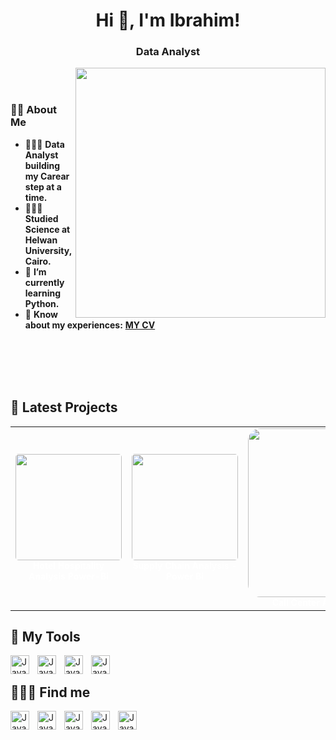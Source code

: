 <h1 align="center">Hi 👋, I'm Ibrahim!</h1>
<h3 align="center">Data Analyst</h3>

<img align="right" width='400' src="https://media1.giphy.com/media/qgQUggAC3Pfv687qPC/giphy.gif" />
&nbsp;
<br><br>
<h3 align="left">👩‍💻  About Me</h3>

<!--<div align="center">  
  
# 👋 Hi, I'm Ibrahim!
</div>

<p align="center"><img src="https://media1.giphy.com/media/qgQUggAC3Pfv687qPC/giphy.gif" width="300"/></p> -->

- 👩🏻‍💻 **Data Analyst building my Carear step at a time.**<br/>
- 👩🏻‍🎓 **Studied Science at Helwan University, Cairo.**<br/>
- 🌱 **I’m currently learning Python.**<br/>
- 📄 **Know about my experiences:** [**MY CV**](https://drive.google.com/file/d/1AEyiD0Vex3TDzKaWuXPTG_gWSnzrpy3e/view?usp=sharing)

<br><br><br><br>


## 🚀 Latest Projects  

<table border="0" cellspacing="0" cellpadding="0" style="border-collapse: collapse; border: 0;">
  <tr>  
    <td align="center" style="border: 0;"> <!-- Project 1 -->
      <a href="https://github.com/ibrahim-saiied/Hotel-Hospitality-Analysis_Power-Bi" style="text-decoration: none;">
        <img src="https://github.com/user-attachments/assets/b8cbeeef-942f-4db5-b781-a95d160fa329" width="170px" style="border-radius: 5px;" align="bottom" />
      </a>
      <br>
      <strong style="color: white; font-size: 14px;">Hotel Hospitality Analysis Power-Bi</strong>
    </td>
    <td align="center" style="border: 0;"> <!-- Project 2 -->
      <a href="https://github.com/ibrahim-saiied/Supply-Chain-Analysis_Power-Bi" style="text-decoration: none;">
        <img src="https://github.com/user-attachments/assets/65303d11-0c9e-4093-8c22-fa4582861c7b" width="170px" style="border-radius: 5px;" align="bottom" />
      </a>
      <br>
      <strong style="color: white; font-size: 14px;">Supply Chain Analysis - Power Bi</strong>
    </td>
     <td align="center" style="border: 0;"> <!-- Project 3 -->
      <a href="https://github.com/ibrahim-saiied/Call-Center-Analysis_Excel" style="text-decoration: none;">
        <img src="https://github.com/user-attachments/assets/d5afe4e2-8474-417b-9873-0321c6e6aa9e" width="270px" style="border-radius: 20px;" align="bottom" />
      </a>
      <br>
      <strong style="color: white; font-size: 14px;">Call Center Analysis - Excel</strong>
    </td>
    <!--<td align="center" style="border: 0;"> <!-- Project 2 
      <a href="https://github.com/ibrahim-saiied/Hotel-Hospitality-Analysis_Power-Bi" style="text-decoration: none;">
        <img src="https://github.com/user-attachments/assets/b8cbeeef-942f-4db5-b781-a95d160fa329" width="170px" style="border-radius: 5px;" />
      </a>
      <br>
      <strong style="color: white; font-size: 14px;">Hotel Hospitality Analysis Power-Bi</strong>
    </td>
  </tr>
  <tr>
    <td align="center" style="border: 0;">
      <a href="https://github.com/ibrahim-saiied/Hotel-Hospitality-Analysis_Power-Bi" style="text-decoration: none;">
        <img src="https://github.com/user-attachments/assets/b8cbeeef-942f-4db5-b781-a95d160fa329" width="170px" style="border-radius: 5px;" />
      </a>
      <br>
      <strong style="color: white; font-size: 14px;">Hotel Hospitality Analysis Power-Bi</strong>
    </td>
    <td align="center" style="border: 0;">
      <a href="https://github.com/ibrahim-saiied/Hotel-Hospitality-Analysis_Power-Bi" style="text-decoration: none;">
        <img src="https://github.com/user-attachments/assets/b8cbeeef-942f-4db5-b781-a95d160fa329" width="170px" style="border-radius: 5px;" />
      </a>
      <br>
      <strong style="color: white; font-size: 14px;">Hotel Hospitality Analysis Power-Bi</strong>
    </td>
    <td align="center" style="border: 0;">
      <a href="https://github.com/ibrahim-saiied/Hotel-Hospitality-Analysis_Power-Bi" style="text-decoration: none;">
        <img src="https://github.com/user-attachments/assets/b8cbeeef-942f-4db5-b781-a95d160fa329" width="170px" style="border-radius: 5px;" />
      </a>
      <br>
      <strong style="color: white; font-size: 14px;">Hotel Hospitality Analysis Power-Bi</strong>
    </td>-->
  </tr>
</table>



## 🧰 My Tools

<img align="left" alt="Java" width="30px" style="padding-right:10px;" src="https://github.com/user-attachments/assets/07c5b637-bb8a-4184-86b7-285f8dcf43f9"/>

<img align="left" alt="Java" width="30px" style="padding-right:10px;" src="https://github.com/user-attachments/assets/2dfbdac4-188f-48da-872d-a80cc9a78203"/>

<img align="left" alt="Java" width="30px" style="padding-right:10px;" src="https://github.com/user-attachments/assets/85edc334-ad3e-432b-b3ce-06dd1cf8e822"/>

<img align="left" alt="Java" width="30px" style="padding-right:10px;" src="https://github.com/user-attachments/assets/a57dc43b-7c4f-48f4-8387-d90907853771"/><br/>


## 🙋🏻‍♂️ Find me

<a href="https://www.linkedin.com/in/ibrahim-saiied-data-analyst"><img align="left" alt="Java" width="30px"  style="padding-right:10px;" src="https://skillicons.dev/icons?i=linkedin" alt="LinkedIn Badge"></a>

<a href="https://www.novypro.com/profile_about/ibrahim-saiied-1">
<img align="left" alt="Java" width="30px" style="padding-right:10px;" src="https://github.com/user-attachments/assets/b5942625-e9f8-4c28-83ae-1b5899d0db9b"></a>

<a href="https://wa.me/201144366104">
<img align="left" alt="Java" width="30px" style="padding-right:10px;" src="https://github.com/user-attachments/assets/fbd10386-41fb-4578-8cc1-084f4e659e03"></a>

<a href="https://www.facebook.com/ibrahem.saiied">
<img align="left" alt="Java" width="30px" style="padding-right:10px;" src="https://github.com/user-attachments/assets/9275989b-5132-42ea-9064-c5baeed30bfa"></a>

<a href="https://www.instagram.com/ibrahiimz7/">
<img align="left" alt="Java" width="30px" style="padding-right:10px;" src="https://github.com/user-attachments/assets/424eea53-d2f8-41ca-8773-421f6b1e0e1c"></a>


